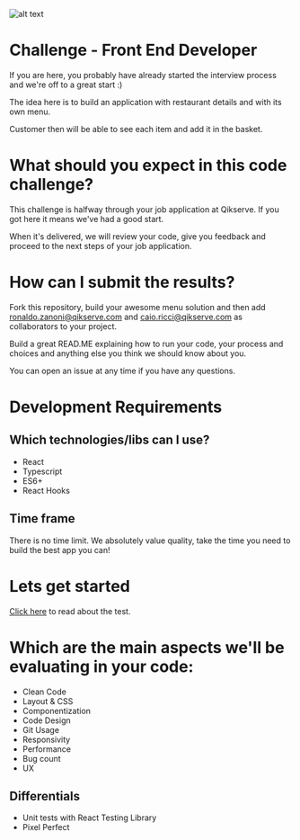 ![alt text](https://qikserve.com/wp-content/uploads/2021/11/Blue-Logo.png)
# Challenge - Front End Developer
If you are here, you probably have already started the interview process and we're off to a great start :)

The idea here is to build an application with restaurant details and with its own menu.

Customer then will be able to see each item and add it in the basket.

# What should you expect in this code challenge?
This challenge is halfway through your job application at Qikserve. If you got here it means we've had a good start.

When it's delivered, we will review your code, give you feedback and proceed to the next steps of your job application.

# How can I submit the results?
Fork this repository, build your awesome menu solution and then add ronaldo.zanoni@qikserve.com and caio.ricci@qikserve.com as collaborators to your project.

Build a great READ.ME explaining how to run your code, your process and choices and anything else you think we should know about you.

You can open an issue at any time if you have any questions.

# Development Requirements
## Which technologies/libs can I use?
- React
- Typescript
- ES6+
- React Hooks


## Time frame
There is no time limit. We absolutely value quality, take the time you need to build the best app you can! 


# Lets get started
[Click here](CHALLENGE.md) to read about the test.

# Which are the main aspects we'll be evaluating in your code:
- Clean Code
- Layout & CSS
- Componentization
- Code Design
- Git Usage
- Responsivity
- Performance
- Bug count
- UX

## Differentials
- Unit tests with React Testing Library
- Pixel Perfect
